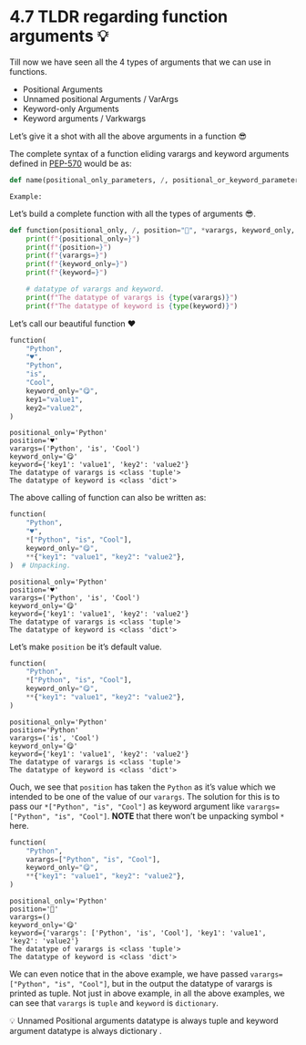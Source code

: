 # 4.7 TLDR regarding function arguments 💡

Till now we have seen all the 4 types of arguments that we can use in
functions.

  - Positional Arguments
  - Unnamed positional Arguments / VarArgs
  - Keyword-only Arguments
  - Keyword arguments / Varkwargs

Let’s give it a shot with all the above arguments in a function 😎

The complete syntax of a function eliding varargs and keyword arguments
defined in [PEP-570](https://www.python.org/dev/peps/pep-0570/) would be
as:

``` python
def name(positional_only_parameters, /, positional_or_keyword_parameters, *, keyword_only_parameters):
```

`Example:`

Let’s build a complete function with all the types of arguments
😎.

``` python
def function(positional_only, /, position="🐍", *varargs, keyword_only, **keyword):
    print(f"{positional_only=}")
    print(f"{position=}")
    print(f"{varargs=}")
    print(f"{keyword_only=}")
    print(f"{keyword=}")

    # datatype of varargs and keyword.
    print(f"The datatype of varargs is {type(varargs)}")
    print(f"The datatype of keyword is {type(keyword)}")
```

Let’s call our beautiful function ♥️

``` python
function(
    "Python",
    "♥️",
    "Python",
    "is",
    "Cool",
    keyword_only="😋",
    key1="value1",
    key2="value2",
)
```

    positional_only='Python'
    position='♥️'
    varargs=('Python', 'is', 'Cool')
    keyword_only='😋'
    keyword={'key1': 'value1', 'key2': 'value2'}
    The datatype of varargs is <class 'tuple'>
    The datatype of keyword is <class 'dict'>

The above calling of function can also be written as:

``` python
function(
    "Python",
    "♥️",
    *["Python", "is", "Cool"],
    keyword_only="😋",
    **{"key1": "value1", "key2": "value2"},
)  # Unpacking.
```

    positional_only='Python'
    position='♥️'
    varargs=('Python', 'is', 'Cool')
    keyword_only='😋'
    keyword={'key1': 'value1', 'key2': 'value2'}
    The datatype of varargs is <class 'tuple'>
    The datatype of keyword is <class 'dict'>

Let’s make `position` be it’s default value.

``` python
function(
    "Python",
    *["Python", "is", "Cool"],
    keyword_only="😋",
    **{"key1": "value1", "key2": "value2"},
)
```

    positional_only='Python'
    position='Python'
    varargs=('is', 'Cool')
    keyword_only='😋'
    keyword={'key1': 'value1', 'key2': 'value2'}
    The datatype of varargs is <class 'tuple'>
    The datatype of keyword is <class 'dict'>

Ouch, we see that `position` has taken the `Python` as it’s value which
we intended to be one of the value of our `varargs`. The solution for
this is to pass our `*["Python", "is", "Cool"]` as keyword argument like
`varargs=["Python", "is", "Cool"]`. **NOTE** that there won’t be
unpacking symbol `*` here.

``` python
function(
    "Python",
    varargs=["Python", "is", "Cool"],
    keyword_only="😋",
    **{"key1": "value1", "key2": "value2"},
)
```

    positional_only='Python'
    position='🐍'
    varargs=()
    keyword_only='😋'
    keyword={'varargs': ['Python', 'is', 'Cool'], 'key1': 'value1', 'key2': 'value2'}
    The datatype of varargs is <class 'tuple'>
    The datatype of keyword is <class 'dict'>

We can even notice that in the above example, we have passed
`varargs=["Python", "is", "Cool"]`, but in the output the datatype of
varargs is printed as tuple. Not just in above example, in all the above
examples, we can see that `varargs` is `tuple` and `keyword` is
`dictionary`.

💡 Unnamed Positional arguments datatype is always tuple and keyword
argument datatype is always dictionary .
